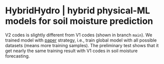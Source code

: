 # HybridHydro | hybrid physical-ML models for soil moisture prediction

V2 codes is slightly different from V1 codes (shown in branch `main`). We trained model with [paper](10.21105/joss.04050) strategy, i.e., train global model with all possible datasets (means more training samples). The preliminary test shows that it get nearly the same training result with V1 codes in soil moisture forecasting. 

